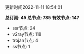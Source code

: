 更新时间2022-11-11 18:54:01

**总订阅: 45**
**总节点: 785**
**有效节点: 147**
- ssr节点: 24
- v2ray节点: 118
- trojan节点: 4
- ss节点: 1
